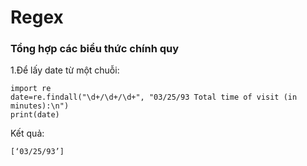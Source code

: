 # Regex
### Tổng hợp các biểu thức chính quy <br/>
1.Để lấy date từ một chuỗi:
```
import re
date=re.findall("\d+/\d+/\d+", "03/25/93 Total time of visit (in minutes):\n")
print(date)
```
Kết quả:
```
[‘03/25/93’]
```

